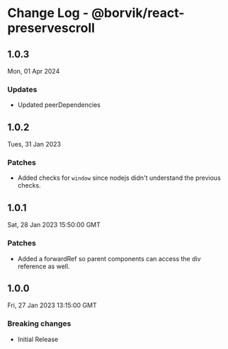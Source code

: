 # Change Log - @borvik/react-preservescroll

## 1.0.3
Mon, 01 Apr 2024

### Updates

- Updated peerDependencies

## 1.0.2
Tues, 31 Jan 2023

### Patches

- Added checks for `window` since nodejs didn't understand the previous checks.

## 1.0.1
Sat, 28 Jan 2023 15:50:00 GMT

### Patches

- Added a forwardRef so parent components can access the div reference as well.

## 1.0.0
Fri, 27 Jan 2023 13:15:00 GMT

### Breaking changes

- Initial Release